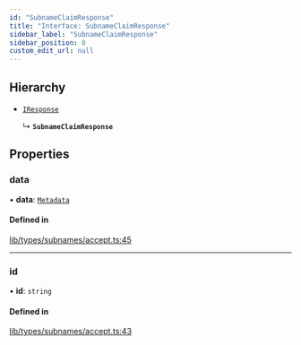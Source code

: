 ```yaml
---
id: "SubnameClaimResponse"
title: "Interface: SubnameClaimResponse"
sidebar_label: "SubnameClaimResponse"
sidebar_position: 0
custom_edit_url: null
---
```


## Hierarchy

- [`IResponse`](IResponse.md)

  ↳ **`SubnameClaimResponse`**

## Properties

### data

• **data**: [`Metadata`](Metadata.md)

#### Defined in

[lib/types/subnames/accept.ts:45](https://github.com/JustaName-id/JustaName-sdk/blob/45e45ce/packages/@justaname.id/sdk/src/lib/types/subnames/claim.ts#L45)

___

### id

• **id**: `string`

#### Defined in

[lib/types/subnames/accept.ts:43](https://github.com/JustaName-id/JustaName-sdk/blob/45e45ce/packages/@justaname.id/sdk/src/lib/types/subnames/claim.ts#L43)
